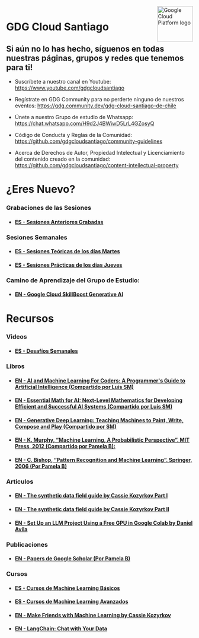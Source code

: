 <img src="https://avatars1.githubusercontent.com/u/48249676?s=200&v=4" alt="Google Cloud Platform logo" title="Google Cloud Platform" align="right" height="96" width="96"/>

# GDG Cloud Santiago

## Si aún no lo has hecho, síguenos en todas nuestras páginas, grupos y redes que tenemos para ti!

- Suscríbete a nuestro canal en Youtube: https://www.youtube.com/gdgcloudsantiago
- Regístrate en GDG Community para no perderte ninguno de nuestros eventos: https://gdg.community.dev/gdg-cloud-santiago-de-chile
- Únete a nuestro Grupo de estudio de Whatsapp: https://chat.whatsapp.com/H9d2J4BWiwD5LrL4GZosyQ

- Código de Conducta y Reglas de la Comunidad: https://github.com/gdgcloudsantiago/community-guidelines
- Acerca de Derechos de Autor, Propiedad Intelectual y Licenciamiento del contenido creado en la comunidad: https://github.com/gdgcloudsantiago/content-intellectual-property

# ¿Eres Nuevo?

### Grabaciones de las Sesiones

- #### [ES - Sesiones Anteriores Grabadas](https://youtube.com/playlist?list=PLRS9ih_Wnxx6FtG_naDSxTXVrkfu4JAai)
  
### Sesiones Semanales

- #### [ES - Sesiones Teóricas de los días Martes](https://gdg.community.dev/events/details/google-gdg-cloud-santiago-de-chile-presents-todos-los-martes-ia-generativa-grupo-de-estudio-2023-06-20/)
 
- #### [ES - Sesiones Prácticas de los días Jueves](https://gdg.community.dev/events/details/google-gdg-cloud-santiago-de-chile-presents-todos-los-jueves-ia-generativa-sesiones-practicas-2023-06-22/)

### Camino de Aprendizaje del Grupo de Estudio:

- #### [EN - Google Cloud SkillBoost Generative AI](https://www.cloudskillsboost.google/journeys/118)

# Recursos

### Videos 

- #### [ES - Desafíos Semanales](https://youtube.com/playlist?list=PLRS9ih_Wnxx6mnkWnr4b-2fShj6ddo7zN)

### Libros
- #### [EN - AI and Machine Learning For Coders: A Programmer's Guide to Artificial Intelligence (Compartido por Luis SM)](https://amzn.eu/d/f4BtuyZ)
- #### [EN - Essential Math for AI: Next-Level Mathematics for Developing Efficient and Successful AI Systems (Compartido por Luis SM)](https://amzn.eu/d/bbLKPVK)
- #### [EN - Generative Deep Learning: Teaching Machines to Paint, Write, Compose and Play (Compartido por SM)](https://amzn.eu/d/5FJtdQh)
- #### [EN - K. Murphy, “Machine Learning, A Probabilistic Perspective”. MIT Press, 2012 (Compartido por Pamela B):](https://www.amazon.com/Machine-Learning-Probabilistic-Perspective-Computation/dp/0262018020)
- #### [EN - C. Bishop, “Pattern Recognition and Machine Learning”. Springer, 2006 (Por Pamela B)](https://www.amazon.com/Pattern-Recognition-Learning-Information-Statistics/dp/0387310738)

### Articulos

- #### [EN - The synthetic data field guide by Cassie Kozyrkov Part I](https://towardsdatascience.com/what-is-synthetic-data-e4820ccebfcf)
- #### [EN - The synthetic data field guide by Cassie Kozyrkov Part II](https://kozyrkov.medium.com/the-synthetic-data-field-guide-f1fc59e2d178)
- #### [EN - Set Up an LLM Project Using a Free GPU in Google Colab by Daniel Avila](https://betterprogramming.pub/set-up-an-llm-project-using-a-free-gpu-in-google-colab-e55453bfc760)

### Publicaciones

- #### [EN - Papers de Google Scholar (Por Pamela B)](https://scholar.google.com/scholar?hl=en&as_sdt=0%2C5&q=machine+learning&btnG=)

### Cursos

- #### [ES - Cursos de Machine Learning Básicos](https://developers.google.com/machine-learning?hl=es-419)
- #### [ES - Cursos de Machine Learning Avanzados](https://developers.google.com/machine-learning/advanced-courses?hl=es-419)
- #### [EN - Make Friends with Machine Learning by Cassie Kozyrkov](https://youtu.be/1vkb7BCMQd0)
- #### [EN - LangChain: Chat with Your Data](https://www.deeplearning.ai/short-courses/langchain-chat-with-your-data)
